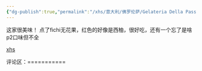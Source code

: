 ```yaml
---
{"dg-publish":true,"permalink":"/xhs/意大利/佛罗伦萨/Gelateria Della Passera_佛罗伦萨/","tags":["rednote","佛罗伦萨"],"updated":"2025-03-30T20:40:27.848+08:00"}
---
```


 

这家很美味！
点了fichi无花果，红色的好像是西柚，很好吃，还有一个忘了是啥
p2口味但不全

[xhs](https://www.xiaohongshu.com/explore/64bd76b1000000001700d1fb?xsec_token=ABdJDZRQiIdl5Fy9GkQvjP2hDq9OuDUwmDrgCkH9F3fl4=&xsec_source=pc_user)

评论区：===========

